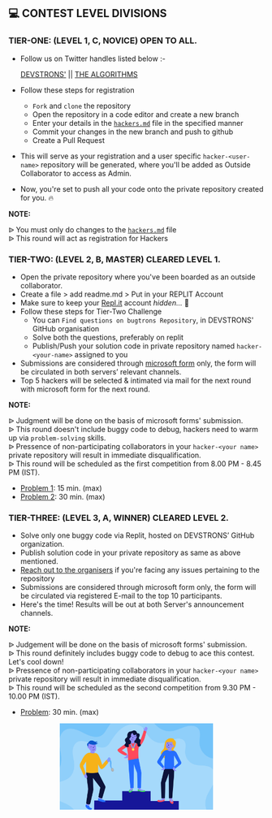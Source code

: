 ## 💻 CONTEST LEVEL DIVISIONS

### TIER-ONE: (LEVEL 1, C, NOVICE) OPEN TO ALL.
- Follow us on Twitter handles listed below :-

  [DEVSTRONS'](https://twitter.com/devstrons)      ||     [THE ALGORITHMS](https://twitter.com/The_Algorithms)

- Follow these steps for registration
  - `Fork` and `clone` the repository
  - Open the repository in a code editor and create a new branch
  - Enter your details in the [`hackers.md`](https://github.com/devstrons/bugtrons/blob/main/hackers.md) file in the specified manner
  - Commit your changes in the new branch and push to github
  - Create a Pull Request
- This will serve as your registration and a user specific `hacker-<user-name>` repository will be generated, where you'll be added as Outside Collaborator to access as Admin.
- Now, you're set to push all your code onto the private repository created for you. :fire:
  
**NOTE:**<br />

ᐉ You must only do changes to the [`hackers.md`](https://github.com/devstrons/bugtrons/blob/main/hackers.md) file <br />
ᐉ This round will act as registration for Hackers

### TIER-TWO: (LEVEL 2, B, MASTER) CLEARED LEVEL 1.
- Open the private repository where you've been boarded as an outside collaborator.
- Create a file > add readme.md > Put in your REPLIT Account 
- Make sure to keep your [Repl.it](https://replit.com) account *hidden...* 🤫 
- Follow these steps for Tier-Two Challenge
  - You can `Find questions on bugtrons Repository`, in DEVSTRONS' GitHub organisation
  - Solve both the questions, preferably on replit
  - Publish/Push your solution code in private repository named `hacker-<your-name>` assigned to you
 - Submissions are considered through [microsoft form](https://forms.office.com/r/pn8B1PkGwH) only, the form will be circulated in both servers’ relevant channels.
- Top 5 hackers will be selected & intimated via mail for the next round with microsoft form for the next round.

**NOTE:** <br />

ᐉ Judgment will be done on the basis of microsoft forms' submission. <br />
ᐉ This round doesn't include buggy code to debug, hackers need to warm up via `problem-solving` skills. <br />
ᐉ Pressence of non-participating collaborators in your `hacker-<your name>` private repository will result in immediate disqualification.<br />
ᐉ This round will be scheduled as the first competition from 8.00 PM - 8.45 PM (IST).
  - [Problem 1](https://replit.com/@devstrons/bugtrons): 15 min. (max)
  - [Problem 2](https://replit.com/@devstrons/bugtrons): 30 min. (max)<br />


### TIER-THREE: (LEVEL 3, A, WINNER) CLEARED LEVEL 2.
- Solve only one buggy code via Replit, hosted on DEVSTRONS’ GitHub organization.
- Publish solution code in your private repository as same as above mentioned.
- [Reach out to the organisers](https://github.com/devstrons/bugtrons/blob/main/team.md) if you're facing any issues pertaining to the repository
- Submissions are considered through microsoft form only, the form will be circulated via registered E-mail to the top 10 participants.
- Here's the time! Results will be out at both Server's announcement channels.

**NOTE:** <br />

ᐉ Judgement will be done on the basis of microsoft forms' submission. <br />
ᐉ This round definitely includes buggy code to debug to ace this contest. Let's cool down! <br />
ᐉ Pressence of non-participating collaborators in your `hacker-<your name>` private repository will result in immediate disqualification.<br />
ᐉ This round will be scheduled as the second competition from 9.30 PM - 10.00 PM (IST). <br />
  - [Problem](): 30 min. (max)

<p align="center">
    <img width="60%" src="assets/contest-winner-banner.png">
</p>
